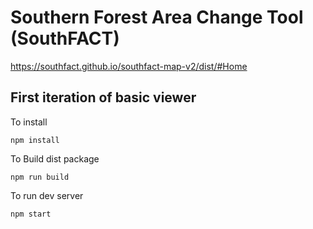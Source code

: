 # Southern Forest Area Change Tool (SouthFACT)

https://southfact.github.io/southfact-map-v2/dist/#Home

## First iteration of basic viewer

To install
```
npm install
```

To Build dist package
```
npm run build
```

To run dev server
```
npm start
```
